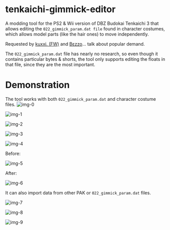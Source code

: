 # tenkaichi-gimmick-editor
A modding tool for the PS2 & Wii version of DBZ Budokai Tenkaichi 3 that allows editing the ``022_gimmick_param.dat file`` found in character costumes, which allows model parts (like the hair ones) to move independently.

Requested by [kuxxi. (FW)](https://www.youtube.com/@kuxxi.) and [Bεzzo](https://www.youtube.com/@BezzoIsTaken)... talk about popular demand.

The ``022_gimmick_param.dat`` file has nearly no research, so even though it contains particular bytes & shorts, the tool only supports editing the floats in that file, since they are the most important.

# Demonstration
The tool works with both ``022_gimmick_param.dat`` and character costume files. 
![img-0](https://github.com/user-attachments/assets/b491ad2d-0ff1-4b82-b071-68877cbad1fc)

![img-1](https://github.com/user-attachments/assets/c672758f-0554-40ec-8f0d-321a9e54082f)

![img-2](https://github.com/user-attachments/assets/f1adf607-0d7b-490c-8452-6aa944ca8fb2)

![img-3](https://github.com/user-attachments/assets/55b9ae3e-207b-4158-822c-c5250572090c)

![img-4](https://github.com/user-attachments/assets/b07a0414-b1e8-4e93-88d6-a2851fb1d407)

Before:

![img-5](https://github.com/user-attachments/assets/818bc0f8-4f8a-4a7c-904d-a73a0f537fcd)

After:

![img-6](https://github.com/user-attachments/assets/1988a2d4-5089-495f-acda-65a636a8a654)

It can also import data from other PAK or ``022_gimmick_param.dat`` files.

![img-7](https://github.com/user-attachments/assets/8957cb37-50b7-405d-a65f-80e0c4d057d3)

![img-8](https://github.com/user-attachments/assets/1f0d04fe-66eb-4399-a94d-f64e48f1b64a)

![img-9](https://github.com/user-attachments/assets/70ca9842-dc4f-44b1-b1ec-376dda33f7f6)
